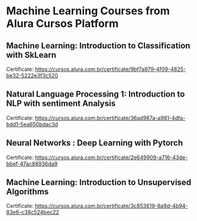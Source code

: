 # Machine Learning Courses from Alura Cursos Platform 

## Machine Learning: Introduction to Classification with SkLearn
Certificate: https://cursos.alura.com.br/certificate/9bf7a979-4f09-4825-be32-5222e3f3c520

## Natural Language Processing 1: Introduction to NLP with sentiment Analysis
Certificate: https://cursos.alura.com.br/certificate/36ad987a-a981-4dfa-bdd1-5ea650bdac3d

## Neural Networks : Deep Learning with Pytorch
Certificate: https://cursos.alura.com.br/certificate/2e649909-a716-43de-bbef-47ac88936da9

## Machine Learning: Introduction to Unsupervised Algorithms
Certificate: https://cursos.alura.com.br/certificate/3c853619-8a9d-4b94-83e6-c38c524bec22
